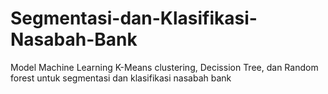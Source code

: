 # Segmentasi-dan-Klasifikasi-Nasabah-Bank
Model Machine Learning K-Means clustering, Decission Tree, dan Random forest untuk segmentasi dan klasifikasi nasabah bank
